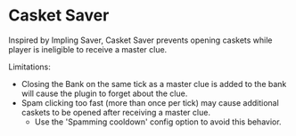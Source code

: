 # Casket Saver
Inspired by Impling Saver, Casket Saver prevents opening caskets while player is ineligible to receive a master clue.

Limitations:
- Closing the Bank on the same tick as a master clue is added to the bank will cause the plugin to forget about the clue.
- Spam clicking too fast (more than once per tick) may cause additional caskets to be opened after receiving a master clue.
    - Use the 'Spamming cooldown' config option to avoid this behavior.
